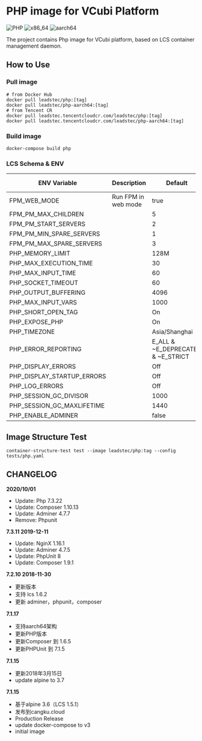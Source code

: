 # PHP image for VCubi Platform

![PHP](https://img.shields.io/badge/php-7.3.22,_latest-blue)
![x86_64](https://img.shields.io/badge/x86_64-supported-brightgreen)
![aarch64](https://img.shields.io/badge/aarch64-supported-brightgreen)

The project contains Php image for VCubi platform, based on LCS container management daemon.

## How to Use

### Pull image
    # from Docker Hub
    docker pull leadstec/php:[tag]
    docker pull leadstec/php-aarch64:[tag]
    # from Tencent CR
    docker pull leadstec.tencentcloudcr.com/leadstec/php:[tag]
    docker pull leadstec.tencentcloudcr.com/leadstec/php-aarch64:[tag]

### Build image
    docker-compose build php

### LCS Schema & ENV



| ENV Variable              | Description               | Default | Accept Values | Required |
|---------------------------|---------------------------|---------|---------------|----------|
| FPM_WEB_MODE              | Run FPM in web mode       |  true   |  true,false   |          |
| FPM_PM_MAX_CHILDREN       |                           |    5    |               |          |
| FPM_PM_START_SERVERS      |                           |    2    |               |          |
| FPM_PM_MIN_SPARE_SERVERS  |                           |    1    |               |          |
| FPM_PM_MAX_SPARE_SERVERS  |                           |    3    |               |          |
| PHP_MEMORY_LIMIT          |                           |   128M  |               |          |
| PHP_MAX_EXECUTION_TIME    |                           |   30    |     |          |
| PHP_MAX_INPUT_TIME        |                           |   60    |     |          |
| PHP_SOCKET_TIMEOUT        |                           |   60    |     |          |
| PHP_OUTPUT_BUFFERING      |                           |   4096  |     |          |
| PHP_MAX_INPUT_VARS        |                           |   1000  |     |          |
| PHP_SHORT_OPEN_TAG        |                           |   On    | On,Off    |          |
| PHP_EXPOSE_PHP            |                           |   On    | On,Off    |          |
| PHP_TIMEZONE              |                           | Asia/Shanghai |     |          |
| PHP_ERROR_REPORTING       |                           | E_ALL & ~E_DEPRECATED & ~E_STRICT | | |
| PHP_DISPLAY_ERRORS        |                           |   Off   |  On,Off    |          |
| PHP_DISPLAY_STARTUP_ERRORS|                           |   Off   | On,Off    |          |
| PHP_LOG_ERRORS            |                           |   Off   | On,Off    |          |
| PHP_SESSION_GC_DIVISOR    |                           |  1000   |     |          |
| PHP_SESSION_GC_MAXLIFETIME|                           |  1440   |     |          |
| PHP_ENABLE_ADMINER        |                           |  false  | true,false    |          |


## Image Structure Test
    container-structure-test test --image leadstec/php:tag --config tests/php.yaml

## CHANGELOG

**2020/10/01**
* Update: Php 7.3.22
* Update: Composer 1.10.13
* Update: Adminer 4.7.7
* Remove: Phpunit

**7.3.11 2019-12-11**
* Update: NginX 1.16.1
* Update: Adminer 4.7.5
* Update: PhpUnit 8
* Update: Composer 1.9.1

**7.2.10 2018-11-30**
* 更新版本
* 支持 lcs 1.6.2
* 更新 adminer，phpunit，composer

**7.1.17**
* 支持aarch64架构
* 更新PHP版本
* 更新Composer 到 1.6.5
* 更新PHPUnit 到 7.1.5

**7.1.15**
* 更新2018年3月15日
* update alpine to 3.7

**7.1.15**
* 基于alpine 3.6（LCS 1.5.1）
* 发布到cangku.cloud
* Production Release
* update docker-compose to v3
* initial image
